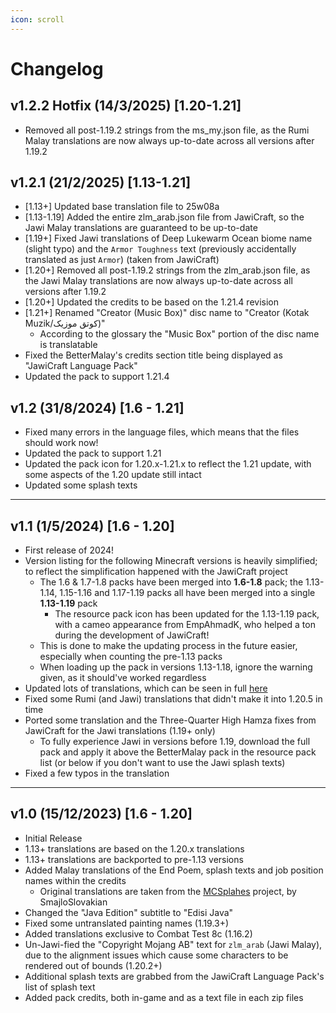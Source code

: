 ```yaml
---
icon: scroll
---
```


# Changelog

## v1.2.2 Hotfix (14/3/2025) \[1.20-1.21]

* Removed all post-1.19.2 strings from the ms\_my.json file, as the Rumi Malay translations are now always up-to-date across all versions after 1.19.2

## v1.2.1 (21/2/2025) \[1.13-1.21]

* \[1.13+] Updated base translation file to 25w08a
* \[1.13-1.19] Added the entire zlm\_arab.json file from JawiCraft, so the Jawi Malay translations are guaranteed to be up-to-date
* \[1.19+] Fixed Jawi translations of Deep Lukewarm Ocean biome name (slight typo) and the `Armor Toughness` text (previously accidentally translated as just `Armor`) (taken from JawiCraft)
* \[1.20+] Removed all post-1.19.2 strings from the zlm\_arab.json file, as the Jawi Malay translations are now always up-to-date across all versions after 1.19.2
* \[1.20+] Updated the credits to be based on the 1.21.4 revision
* \[1.21+] Renamed "Creator (Music Box)" disc name to "Creator (Kotak Muzik/کوتق موزيک)"
  * According to the glossary the "Music Box" portion of the disc name is translatable
* Fixed the BetterMalay's credits section title being displayed as "JawiCraft Language Pack"
* Updated the pack to support 1.21.4

## v1.2 (31/8/2024) \[1.6 - 1.21]

* Fixed many errors in the language files, which means that the files should work now!
* Updated the pack to support 1.21
* Updated the pack icon for 1.20.x-1.21.x to reflect the 1.21 update, with some aspects of the 1.20 update still intact
* Updated some splash texts

***

## v1.1 (1/5/2024) \[1.6 - 1.20]

* First release of 2024!
* Version listing for the following Minecraft versions is heavily simplified; to reflect the simplification happened with the JawiCraft project
  * The 1.6 & 1.7-1.8 packs have been merged into **1.6-1.8** pack; the 1.13-1.14, 1.15-1.16 and 1.17-1.19 packs all have been merged into a single **1.13-1.19** pack
    * The resource pack icon has been updated for the 1.13-1.19 pack, with a cameo appearance from EmpAhmadK, who helped a ton during the development of JawiCraft!
  * This is done to make the updating process in the future easier, especially when counting the pre-1.13 packs
  * When loading up the pack in versions 1.13-1.18, ignore the warning given, as it should've worked regardless
* Updated lots of translations, which can be seen in full [here](https://github.com/Minecraft-EdisiMelayu/MCEM-Wiki/wiki/Terjemahan-Baharu-untuk-1-Mei)
* Fixed some Rumi (and Jawi) translations that didn't make it into 1.20.5 in time
* Ported some translation and the Three-Quarter High Hamza fixes from JawiCraft for the Jawi translations (1.19+ only)
  * To fully experience Jawi in versions before 1.19, download the full pack and apply it above the BetterMalay pack in the resource pack list (or below if you don't want to use the Jawi splash texts)
* Fixed a few typos in the translation

***

## v1.0 (15/12/2023) \[1.6 - 1.20]

* Initial Release
* 1.13+ translations are based on the 1.20.x translations
* 1.13+ translations are backported to pre-1.13 versions
* Added Malay translations of the End Poem, splash texts and job position names within the credits
  * Original translations are taken from the [MCSplahes](https://github.com/SmajloSlovakian/MinecraftSplashTextTranslation) project, by SmajloSlovakian
* Changed the "Java Edition" subtitle to "Edisi Java"
* Fixed some untranslated painting names (1.19.3+)
* Added translations exclusive to Combat Test 8c (1.16.2)
* Un-Jawi-fied the "Copyright Mojang AB" text for `zlm_arab` (Jawi Malay), due to the alignment issues which cause some characters to be rendered out of bounds (1.20.2+)
* Additional splash texts are grabbed from the JawiCraft Language Pack's list of splash text
* Added pack credits, both in-game and as a text file in each zip files

